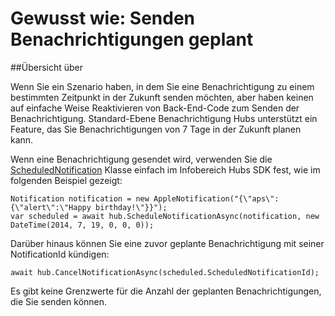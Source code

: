 <properties
    pageTitle="So geplante Benachrichtigungen senden | Microsoft Azure"
    description="In diesem Thema werden Benachrichtigungen geplant mit Azure Benachrichtigung Hubs verwenden."
    services="notification-hubs"
    documentationCenter=".net"
    keywords="Pushbenachrichtigungen, der Pushbenachrichtigung, Planung von Pushbenachrichtigungen"
    authors="ysxu"
    manager="erikre"
    editor=""/>
<tags
    ms.service="notification-hubs"
    ms.workload="mobile"
    ms.tgt_pltfrm="mobile-android"
    ms.devlang="dotnet"
    ms.topic="article"
    ms.date="06/29/2016"
    ms.author="yuaxu"/>

# <a name="how-to-send-scheduled-notifications"></a>Gewusst wie: Senden Benachrichtigungen geplant


##<a name="overview"></a>Übersicht über

Wenn Sie ein Szenario haben, in dem Sie eine Benachrichtigung zu einem bestimmten Zeitpunkt in der Zukunft senden möchten, aber haben keinen auf einfache Weise Reaktivieren von Back-End-Code zum Senden der Benachrichtigung. Standard-Ebene Benachrichtigung Hubs unterstützt ein Feature, das Sie Benachrichtigungen von 7 Tage in der Zukunft planen kann.

Wenn eine Benachrichtigung gesendet wird, verwenden Sie die [ScheduledNotification](https://msdn.microsoft.com/library/microsoft.azure.notificationhubs.schedulednotification.aspx) Klasse einfach im Infobereich Hubs SDK fest, wie im folgenden Beispiel gezeigt:

    Notification notification = new AppleNotification("{\"aps\":{\"alert\":\"Happy birthday!\"}}");
    var scheduled = await hub.ScheduleNotificationAsync(notification, new DateTime(2014, 7, 19, 0, 0, 0));

Darüber hinaus können Sie eine zuvor geplante Benachrichtigung mit seiner NotificationId kündigen:

    await hub.CancelNotificationAsync(scheduled.ScheduledNotificationId);

Es gibt keine Grenzwerte für die Anzahl der geplanten Benachrichtigungen, die Sie senden können.